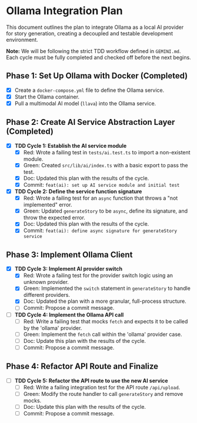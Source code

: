 # Ollama Integration Plan

This document outlines the plan to integrate Ollama as a local AI provider for story generation, creating a decoupled and testable development environment.

**Note:** We will be following the strict TDD workflow defined in `GEMINI.md`. Each cycle must be fully completed and checked off before the next begins.

## Phase 1: Set Up Ollama with Docker (Completed)

- [x] Create a `docker-compose.yml` file to define the Ollama service.
- [x] Start the Ollama container.
- [x] Pull a multimodal AI model (`llava`) into the Ollama service.

## Phase 2: Create AI Service Abstraction Layer (Completed)

- [x] **TDD Cycle 1: Establish the AI service module**
  - [x] Red: Wrote a failing test in `tests/ai.test.ts` to import a non-existent module.
  - [x] Green: Created `src/lib/ai/index.ts` with a basic export to pass the test.
  - [x] Doc: Updated this plan with the results of the cycle.
  - [x] Commit: `feat(ai): set up AI service module and initial test`

- [x] **TDD Cycle 2: Define the service function signature**
  - [x] Red: Wrote a failing test for an `async` function that throws a "not implemented" error.
  - [x] Green: Updated `generateStory` to be `async`, define its signature, and throw the expected error.
  - [x] Doc: Updated this plan with the results of the cycle.
  - [x] Commit: `feat(ai): define async signature for generateStory service`

## Phase 3: Implement Ollama Client

- [x] **TDD Cycle 3: Implement AI provider switch**
  - [x] Red: Wrote a failing test for the provider switch logic using an unknown provider.
  - [x] Green: Implemented the `switch` statement in `generateStory` to handle different providers.
  - [x] Doc: Updated the plan with a more granular, full-process structure.
  - [ ] Commit: Propose a commit message.

- [ ] **TDD Cycle 4: Implement the Ollama API call**
  - [ ] Red: Write a failing test that mocks `fetch` and expects it to be called by the 'ollama' provider.
  - [ ] Green: Implement the `fetch` call within the 'ollama' provider case.
  - [ ] Doc: Update this plan with the results of the cycle.
  - [ ] Commit: Propose a commit message.

## Phase 4: Refactor API Route and Finalize

- [ ] **TDD Cycle 5: Refactor the API route to use the new AI service**
  - [ ] Red: Write a failing integration test for the API route `/api/upload`.
  - [ ] Green: Modify the route handler to call `generateStory` and remove mocks.
  - [ ] Doc: Update this plan with the results of the cycle.
  - [ ] Commit: Propose a commit message.